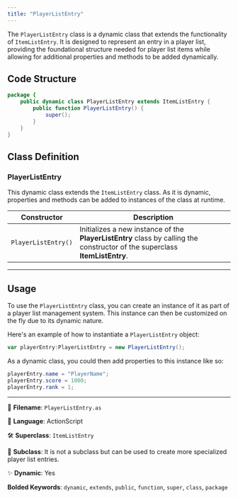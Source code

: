 ```yaml
---
title: "PlayerListEntry"
---
```


The `PlayerListEntry` class is a dynamic class that extends the functionality of `ItemListEntry`.
It is designed to represent an entry in a player list, providing the foundational structure needed for player list items while allowing for additional properties and methods to be added dynamically.


## Code Structure

```actionscript
package {
    public dynamic class PlayerListEntry extends ItemListEntry {
        public function PlayerListEntry() {
            super();
        }
    }
}
```


## Class Definition

### **PlayerListEntry**

This dynamic class extends the `ItemListEntry` class.
As it is dynamic, properties and methods can be added to instances of the class at runtime.

| Constructor          | Description                                           |
|----------------------|-------------------------------------------------------|
| `PlayerListEntry()`  | Initializes a new instance of the **PlayerListEntry** class by calling the constructor of the superclass **ItemListEntry**. |

---

## Usage

To use the `PlayerListEntry` class, you can create an instance of it as part of a player list management system.
This instance can then be customized on the fly due to its dynamic nature.

Here's an example of how to instantiate a `PlayerListEntry` object:

```actionscript
var playerEntry:PlayerListEntry = new PlayerListEntry();
```

As a dynamic class, you could then add properties to this instance like so:

```actionscript
playerEntry.name = "PlayerName";
playerEntry.score = 1000;
playerEntry.rank = 1;
```

---

📄 **Filename**: `PlayerListEntry.as`

🚀 **Language**: ActionScript

🛠️ **Superclass**: `ItemListEntry`

🔨 **Subclass**: It is not a subclass but can be used to create more specialized player list entries.

✨ **Dynamic**: Yes

**Bolded Keywords**: `dynamic`, `extends`, `public`, `function`, `super`, `class`, `package`
